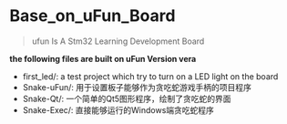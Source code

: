 # Base_on_uFun_Board
> ufun Is A Stm32 Learning Development Board


__the following files are built on uFun Version vera__
- first_led/: a test project which try to turn on a LED light on the board
- Snake-uFun/:  用于设置板子能够作为贪吃蛇游戏手柄的项目程序
- Snake-Qt/:    一个简单的Qt5图形程序，绘制了贪吃蛇的界面
- Snake-Exec/:  直接能够运行的Windows端贪吃蛇程序
